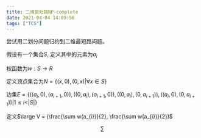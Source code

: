 ```yaml
---
title: 二维最短路NP-complete
date: 2021-04-04 14:09:58
tags: ["TCS"]
---
```


尝试用二划分问题归约到二维最短路问题。

假设有一个集合$S$, 定义其中的元素为$a_{i}$

权函数为$w: S \rightarrow R$

定义顶点集合为$N = \{(x,0), (0,x) | \forall x \in S\}$

边集$E = \{((a_{i},0), (a_{i+1},0)),((0,a_{i}), (a_{i+1},0)),((0,a_{i}), (0,a_{i+1})),((a_{i},0), (0,a_{i+1}))| 1 \leq i < |S|\}$

定义$\large V = (\frac{\sum w(a_{i})}{2}, \frac{\sum w(a_{i})}{2})$

$$\sum$$

